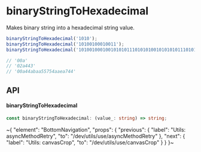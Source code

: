 
# binaryStringToHexadecimal

Makes binary string into a hexadecimal string value.

```ts
binaryStringToHexadecimal('1010');
binaryStringToHexadecimal('10100100010011');
binaryStringToHexadecimal('1010010001001010101110101010010101010111010101001010101011101010011101000100');

// '00a'
// '02a443'
// '00a44abaa55754aaea744'
```


## API

#### binaryStringToHexadecimal

```ts
const binaryStringToHexadecimal: (value_: string) => string;
```


~{
  "element": "BottomNavigation",
  "props": {
    "previous": {
      "label": "Utils: asyncMethodRetry",
      "to": "/dev/utils/use/asyncMethodRetry"
    },
    "next": {
      "label": "Utils: canvasCrop",
      "to": "/dev/utils/use/canvasCrop"
    }
  }
}~
